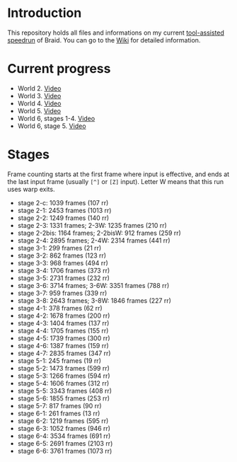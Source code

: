 Introduction
============

This repository holds all files and informations on my current [tool-assisted speedrun](http://en.wikipedia.org/wiki/Tool-assisted_speedrun) of Braid. You can go to the [Wiki](../../wiki) for detailed information.

Current progress
================

- World 2. [Video](http://www.youtube.com/watch?v=Wn3APQaAa88)
- World 3. [Video](http://www.youtube.com/watch?v=yNcUdZAwivM)
- World 4. [Video](http://www.youtube.com/watch?v=QxNLGkJ6NWE)
- World 5. [Video](http://www.youtube.com/watch?v=VSaPTQNjwCU)
- World 6, stages 1-4. [Video](http://www.youtube.com/watch?v=FxqdQ2dBZ-Q)
- World 6, stage 5. [Video](http://www.youtube.com/watch?v=llnj1gwLEo4)

Stages
======

Frame counting starts at the first frame where input is effective, and ends at the last input frame (usually `[^]` or `[Z]` input).
Letter W means that this run uses warp exits.

- stage 2-c: 1039 frames (107 rr)
- stage 2-1: 2453 frames (1013 rr)
- stage 2-2: 1249 frames (140 rr)
- stage 2-3: 1331 frames; 2-3W: 1235 frames (210 rr)
- stage 2-2bis: 1164 frames; 2-2bisW: 912 frames (259 rr)
- stage 2-4: 2895 frames; 2-4W: 2314 frames (441 rr)
- stage 3-1: 299 frames (21 rr)
- stage 3-2: 862 frames (123 rr)
- stage 3-3: 968 frames (494 rr)
- stage 3-4: 1706 frames (373 rr)
- stage 3-5: 2731 frames (232 rr)
- stage 3-6: 3714 frames; 3-6W: 3351 frames (788 rr)
- stage 3-7: 959 frames (339 rr)
- stage 3-8: 2643 frames; 3-8W: 1846 frames (227 rr)
- stage 4-1: 378 frames (62 rr)
- stage 4-2: 1678 frames (200 rr)
- stage 4-3: 1404 frames (137 rr)
- stage 4-4: 1705 frames (155 rr)
- stage 4-5: 1739 frames (300 rr)
- stage 4-6: 1387 frames (159 rr)
- stage 4-7: 2835 frames (347 rr)
- stage 5-1: 245 frames (19 rr)
- stage 5-2: 1473 frames (599 rr)
- stage 5-3: 1266 frames (594 rr)
- stage 5-4: 1606 frames (312 rr)
- stage 5-5: 3343 frames (408 rr)
- stage 5-6: 1855 frames (253 rr)
- stage 5-7: 817 frames (90 rr)
- stage 6-1: 261 frames (13 rr)
- stage 6-2: 1219 frames (595 rr)
- stage 6-3: 1052 frames (946 rr)
- stage 6-4: 3534 frames (691 rr)
- stage 6-5: 2691 frames (2103 rr)
- stage 6-6: 3761 frames (1073 rr)